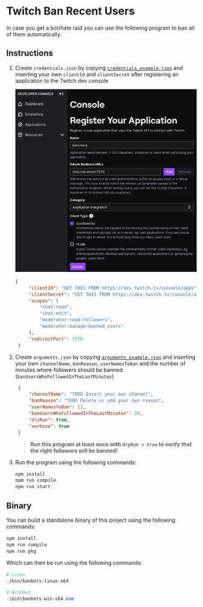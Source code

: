 # Twitch Ban Recent Users

In case you get a bot/hate raid you can use the following program to ban all of them automatically.

## Instructions

1. Create `credentials.json` by copying [`credentials_example.json`](credentials_example.json) and inserting your own `clientId` and `clientSecret` after registering an application to the Twitch dev console

   ![Screenshot of how the registration could look](register_application.png)

   ```json
   {
        "clientId": "GET THIS FROM https://dev.twitch.tv/console/apps",
        "clientSecret": "GET THIS FROM https://dev.twitch.tv/console/apps",
        "scopes": [
            "chat:read",
            "chat:edit",
            "moderator:read:followers",
            "moderator:manage:banned_users"
        ],
        "redirectPort": 7270
    }
    ```

2. Create `arguments.json` by copying [`arguments_example.json`](arguments_example.json) and inserting your own `channelName`, `banReason`, `userNamesToBan` and the number of minutes where followers should be banned (`banUsersWhoFollowedInTheLastMinutes`)

   ```json
    {
        "channelName": "TODO Insert your own channel",
        "banReason": "TODO Delete or add your own reason",
        "userNamesToBan": [],
        "banUsersWhoFollowedInTheLastMinutes": 20,
        "dryRun": true,
        "verbose": true
    }
    ```

    > **Run this program at least once with `dryRun = true` to verify that the right followers will be banned!**

3. Run the program using the following commands:

   ```sh
   npm install
   npm run compile
   npm run start
   ```

## Binary

You can build a standalone binary of this project using the following commands:

```sh
npm install
npm run compile
npm run pkg
```

Which can then be run using the following commands:

```sh
# Linux
./bin/banbots-linux-x64
```

```powershell
# Windows
.\bin\banbots-win-x64.exe
```
